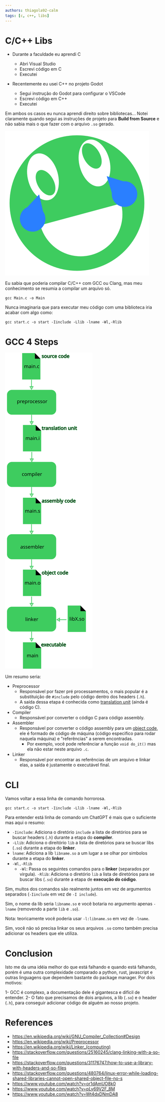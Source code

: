 ```yaml
---
authors: thiagola92-calm
tags: [c, c++, libs]
---
```


# C/C++ Libs

- Durante a faculdade eu aprendi C
    - Abri Visual Studio
    - Escrevi código em C
    - Executei

- Recentemente eu usei C++ no projeto Godot
    - Segui instrução do Godot para configurar o VSCode
    - Escrevi código em C++
    - Executei

Em ambos os casos eu nunca aprendi direito sobre bibliotecas... Notei claramente quando segui as instruções de projeto para **Build from Source** e não sabia mais o que fazer com o arquivo `.so` gerado.  

![Desenho de um rosto rindo que nem idiota](./stupid_laughting_face.svg)

Eu sabia que poderia compilar C/C++ com GCC ou Clang, mas meu conhecimento se resumia a compilar um arquivo só.  

```
gcc Main.c -o Main
```

Nunca imaginaria que para executar meu código com uma biblioteca iria acabar com algo como:  

```
gcc start.c -o start -Iinclude -Llib -lname -Wl,-Rlib
```

# GCC 4 Steps

[![4 etapas do GCC](./big_steps.svg)](./big_steps.svg)  

Um resumo seria:

- Preprocessor
    - Responsável por fazer pré processamentos, o mais popular é a substituição de `#include` pelo código dentro dos headers (`.h`).
    - A saída dessa etapa é conhecida como [translation unit](https://en.wikipedia.org/wiki/Translation_unit_%28programming%29) (ainda é código C).
- Compiler
    - Responsável por converter o código C para código assembly.
- Assembler
    - Responsável por converter o código assembly para um [object code](https://en.wikipedia.org/wiki/Object_code), ele é formado de código de máquina (código especifico para rodar naquela máquina) e "referências" a serem encontradas.
        - Por exemplo, você pode referênciar a função `void do_it()` mas ela não estar neste arquivo `.c`.
- Linker
    - Responsável por encontrar as referências de um arquivo e linkar elas, a saída é justamente o executável final.

# CLI

Vamos voltar a essa linha de comando horrorosa.  

```
gcc start.c -o start -Iinclude -Llib -lname -Wl,-Rlib
```

Para entender está linha de comando um ChatGPT é mais que o suficiente mas aqui o resumo:

- `-Iinclude`: Adiciona o diretório `include` a lista de diretórios para se buscar headers (`.h`) durante a etapa do **compiler**.
- `-Llib`: Adiciona o direitório `lib` a lista de diretórios para se buscar libs (`.so`) durante a etapa do **linker**.
- `lname`: Adiciona a lib `libname.so` a um lugar a se olhar por simbolos durante a etapa do **linker**.
- `-Wl,-Rlib`
    - `-Wl`: Passa os seguintes comandos para o **linker** (separados por virgula).
        `-Rlib`: Adiciona o diretório `lib` a lista de diretórios para se buscar libs (`.so`) durante a etapa de **execução do código**.

Sim, muitos dos comandos são realmente juntos em vez de argumentos separados (`-Iinclude` em vez de `-I include`).  

Sim, o nome da lib seria `libname.so` e você botaria no argumento apenas `-lname` (removendo a parte `lib` e `.so`).  

Nota: teoricamente você poderia usar `-l:libname.so` em vez de `-lname`.  

Sim, você não só precisa linkar os seus arquivos `.so` como também precisa adicionar os headers que ele utiliza.  

# Conclusion

Isto me da uma idéia melhor do que está falhando e quando está falhando, porém é uma outra complexidade comparado a python, rust, javascript e outras linguagens que dependem bastante do package manager. Por dois motivos:  

1- GCC é complexo, a documentação dele é gigantesca e difícil de entender.
2- O fato que precisamos de dois arquivos, a lib (`.so`) e o header (`.h`), para conseguir adicionar código de alguém ao nosso projeto.

# References
- https://en.wikipedia.org/wiki/GNU_Compiler_Collection#Design  
- https://en.wikipedia.org/wiki/Preprocessor  
- https://en.wikipedia.org/wiki/Linker_(computing)  
- https://stackoverflow.com/questions/25160245/clang-linking-with-a-so-file  
- https://stackoverflow.com/questions/31176747/how-to-use-a-library-with-headers-and-so-files  
- https://stackoverflow.com/questions/480764/linux-error-while-loading-shared-libraries-cannot-open-shared-object-file-no-s  
- https://www.youtube.com/watch?v=or1dAmUO8k0  
- https://www.youtube.com/watch?v=pLy69V2F_8M  
- https://www.youtube.com/watch?v=Wt4dxDNmDA8  